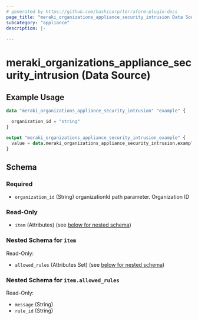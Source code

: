 ```yaml
---
# generated by https://github.com/hashicorp/terraform-plugin-docs
page_title: "meraki_organizations_appliance_security_intrusion Data Source - terraform-provider-meraki"
subcategory: "appliance"
description: |-
  
---
```


# meraki_organizations_appliance_security_intrusion (Data Source)



## Example Usage

```terraform
data "meraki_organizations_appliance_security_intrusion" "example" {

  organization_id = "string"
}

output "meraki_organizations_appliance_security_intrusion_example" {
  value = data.meraki_organizations_appliance_security_intrusion.example.item
}
```

<!-- schema generated by tfplugindocs -->
## Schema

### Required

- `organization_id` (String) organizationId path parameter. Organization ID

### Read-Only

- `item` (Attributes) (see [below for nested schema](#nestedatt--item))

<a id="nestedatt--item"></a>
### Nested Schema for `item`

Read-Only:

- `allowed_rules` (Attributes Set) (see [below for nested schema](#nestedatt--item--allowed_rules))

<a id="nestedatt--item--allowed_rules"></a>
### Nested Schema for `item.allowed_rules`

Read-Only:

- `message` (String)
- `rule_id` (String)
